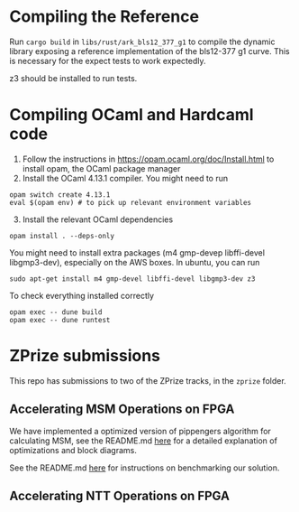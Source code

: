 # Compiling the Reference

Run `cargo build` in `libs/rust/ark_bls12_377_g1` to compile the dynamic library
exposing a reference implementation of the bls12-377 g1 curve. This is
necessary for the expect tests to work expectedly.

z3 should be installed to run tests.

# Compiling OCaml and Hardcaml code

1. Follow the instructions in https://opam.ocaml.org/doc/Install.html to install
opam, the OCaml package manager
2. Install the OCaml 4.13.1 compiler. You might need to run


```
opam switch create 4.13.1
eval $(opam env) # to pick up relevant environment variables
```

3. Install the relevant OCaml dependencies

```
opam install . --deps-only
```

You might need to install extra packages (m4 gmp-devep libffi-devel
libgmp3-dev), especially on the AWS boxes. In ubuntu, you can run


```
sudo apt-get install m4 gmp-devel libffi-devel libgmp3-dev z3
```


To check everything installed correctly

```
opam exec -- dune build
opam exec -- dune runtest
```

# ZPrize submissions

This repo has submissions to two of the ZPrize tracks, in the `zprize` folder.

## Accelerating MSM Operations on FPGA

We have implemented a optimized version of pippengers algorithm for calculating
MSM, see the README.md [here](zprize/msm_pippenger/README/md) for a detailed
explanation of optimizations and block diagrams.

See the README.md [here](zprize/msm_pippenger/test_fpga_harness/README.md) for
instructions on benchmarking our solution.


## Accelerating NTT Operations on FPGA
